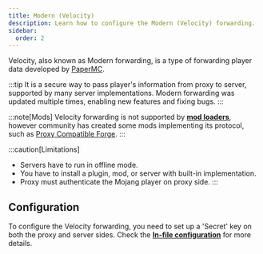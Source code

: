 ```yaml
---
title: Modern (Velocity)
description: Learn how to configure the Modern (Velocity) forwarding.
sidebar:
  order: 2
---
```


Velocity, also known as Modern forwarding, is a type of forwarding player data developed by [PaperMC](https://docs.papermc.io/velocity/player-information-forwarding/).

:::tip
It is a secure way to pass player's information from proxy to server, supported by many server implementations.
Modern forwarding was updated multiple times, enabling new features and fixing bugs.
:::

:::note[Mods]
Velocity forwarding is not supported by [**mod loaders**](/docs/getting-started/features/#mod-loaders), however community has created some mods implementing its protocol, such as [Proxy Compatible Forge](https://github.com/adde0109/Proxy-Compatible-Forge).
:::

:::caution[Limitations]
- Servers have to run in offline mode.
- You have to install a plugin, mod, or server with built-in implementation.
- Proxy must authenticate the Mojang player on proxy side.
:::

## Configuration
To configure the Velocity forwarding, you need to set up a 'Secret' key on both the proxy and server sides.
Check the [**In-file configuration**](/docs/configuration/in-file/#modern-velocity) for more details.